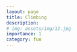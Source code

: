 ```yaml
---
layout: page
title: Climbing
description: 
# img: assets/img/12.jpg
importance: 1
category: fun
---
```


